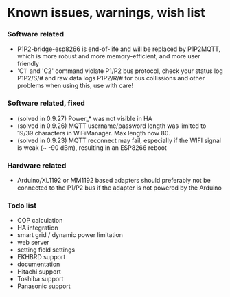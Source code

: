 # Known issues, warnings, wish list

### Software related

 - P1P2-bridge-esp8266 is end-of-life and will be replaced by P1P2MQTT, which is more robust and more memory-efficient, and more user friendly
 - 'C1' and 'C2' command violate P1/P2 bus protocol, check your status log P1P2/S/# and raw data logs P1P2/R/# for bus collissions and other problems when using this, use with care!

### Software related, fixed

 - (solved in 0.9.27) Power\_\* was not visible in HA
 - (solved in 0.9.26) MQTT username/password length was limited to 19/39 characters in WiFiManager. Max length now 80.
 - (solved in 0.9.23) MQTT reconnect may fail, especially if the WIFI signal is weak (~ -90 dBm), resulting in an ESP8266 reboot

### Hardware related

 - Arduino/XL1192 or MM1192 based adapters should preferably not be connected to the P1/P2 bus if the adapter is not powered by the Arduino

### Todo list

 - COP calculation
 - HA integration
 - smart grid / dynamic power limitation
 - web server
 - setting field settings
 - EKHBRD support
 - documentation
 - Hitachi support
 - Toshiba support
 - Panasonic support
